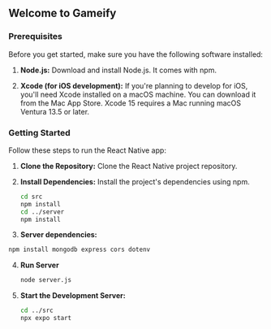 ## Welcome to Gameify

### Prerequisites

Before you get started, make sure you have the following software installed:

1. **Node.js:** Download and install Node.js. It comes with npm.

2. **Xcode (for iOS development):** If you're planning to develop for iOS, you'll need Xcode installed on a macOS machine. You can download it from the Mac App Store. Xcode 15 requires a Mac running macOS Ventura 13.5 or later.



### Getting Started

Follow these steps to run the React Native app:

1. **Clone the Repository:** Clone the React Native project repository.

2. **Install Dependencies:** Install the project's dependencies using npm.

   ```bash
   cd src
   npm install
   cd ../server
   npm install
   ```
3.  **Server dependencies:** 
   ```bash
   npm install mongodb express cors dotenv
   ```

4. **Run Server**
   ```bash
   node server.js
   ```

5. **Start the Development Server:**

   ```bash
   cd ../src
   npx expo start
   ```


